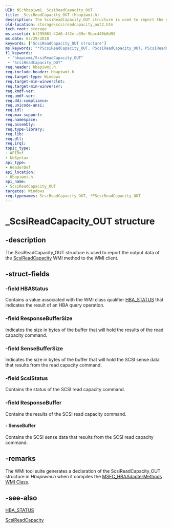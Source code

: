 ```yaml
---
UID: NS:hbapiwmi._ScsiReadCapacity_OUT
title: _ScsiReadCapacity_OUT (hbapiwmi.h)
description: The ScsiReadCapacity_OUT structure is used to report the output data of the ScsiReadCapacity WMI method to the WMI client.
old-location: storage\scsireadcapacity_out2.htm
tech.root: storage
ms.assetid: bf295061-42d6-4f2e-a39e-9bac440b0d93
ms.date: 03/29/2018
keywords: ["ScsiReadCapacity_OUT structure"]
ms.keywords: "*PScsiReadCapacity_OUT, PScsiReadCapacity_OUT, PScsiReadCapacity_OUT structure pointer [Storage Devices], ScsiReadCapacity_OUT, ScsiReadCapacity_OUT structure [Storage Devices], _ScsiReadCapacity_OUT, hbapiwmi/PScsiReadCapacity_OUT, hbapiwmi/ScsiReadCapacity_OUT, storage.scsireadcapacity_out2, structs-Fibre_b362afaf-6cf2-4e2b-9239-11d7fdec3d74.xml"
f1_keywords:
 - "hbapiwmi/ScsiReadCapacity_OUT"
 - "ScsiReadCapacity_OUT"
req.header: hbapiwmi.h
req.include-header: Hbapiwmi.h
req.target-type: Windows
req.target-min-winverclnt: 
req.target-min-winversvr: 
req.kmdf-ver: 
req.umdf-ver: 
req.ddi-compliance: 
req.unicode-ansi: 
req.idl: 
req.max-support: 
req.namespace: 
req.assembly: 
req.type-library: 
req.lib: 
req.dll: 
req.irql: 
topic_type:
- APIRef
- kbSyntax
api_type:
- HeaderDef
api_location:
- Hbapiwmi.h
api_name:
- ScsiReadCapacity_OUT
targetos: Windows
req.typenames: ScsiReadCapacity_OUT, *PScsiReadCapacity_OUT
---
```


# _ScsiReadCapacity_OUT structure


## -description


The ScsiReadCapacity_OUT structure is used to report the output data of the <a href="https://docs.microsoft.com/windows-hardware/drivers/storage/scsireadcapacity6">ScsiReadCapacity</a> WMI method to the WMI client.


## -struct-fields




### -field HBAStatus

Contains a value associated with the WMI class qualifier <a href="https://docs.microsoft.com/windows-hardware/drivers/storage/hba-status">HBA_STATUS</a> that indicates the result of an HBA query operation. 


### -field ResponseBufferSize

Indicates the size in bytes of the buffer that will hold the results of the read capacity command. 


### -field SenseBufferSize

Indicates the size in bytes of the buffer that will hold the SCSI sense data that results from the read capacity command. 


### -field ScsiStatus

Contains the status of the SCSI read capacity command. 


### -field ResponseBuffer

Contains the results of the SCSI read capacity command. 


#### - SenseBuffer

Contains the SCSI sense data that results from the SCSI read capacity command. 


## -remarks



The WMI tool suite generates a declaration of the ScsiReadCapacity_OUT structure in <i>Hbapiwmi.h </i>when it compiles the <a href="https://docs.microsoft.com/windows-hardware/drivers/storage/msfc-hbaadaptermethods-wmi-class">MSFC_HBAAdapterMethods WMI Class</a>.




## -see-also




<a href="https://docs.microsoft.com/windows-hardware/drivers/storage/hba-status">HBA_STATUS</a>



<a href="https://docs.microsoft.com/windows-hardware/drivers/storage/scsireadcapacity6">ScsiReadCapacity</a>
 

 

